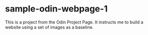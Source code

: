 # sample-odin-webpage-1
This is a project from the Odin Project Page. It instructs me to build a website using a set of images as a baseline. 

